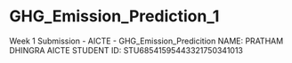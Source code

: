 # GHG_Emission_Prediction_1
Week 1 Submission - AICTE - GHG_Emission_Predicition 
NAME: PRATHAM DHINGRA 
AICTE STUDENT ID: STU68541595443321750341013
